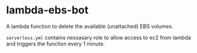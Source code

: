 # lambda-ebs-bot
A lambda function to delete the available (unattached) EBS volumes.

`serverless.yml` contains nessasary role to allow access to ec2 from lambda and triggers the function every 1 minute.
